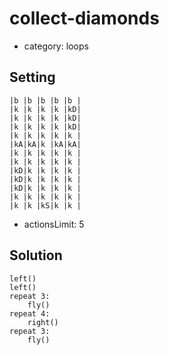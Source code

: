 # collect-diamonds
- category: loops

## Setting

```
|b |b |b |b |b |
|k |k |k |k |kD|
|k |k |k |k |kD|
|k |k |k |k |kD|
|k |k |k |k |k |
|kA|kA|k |kA|kA|
|k |k |k |k |k |
|k |k |k |k |k |
|kD|k |k |k |k |
|kD|k |k |k |k |
|kD|k |k |k |k |
|k |k |k |k |k |
|k |k |kS|k |k |
```

- actionsLimit: 5

## Solution

```
left()
left()
repeat 3:
    fly()
repeat 4:
    right()
repeat 3:
    fly()
```
